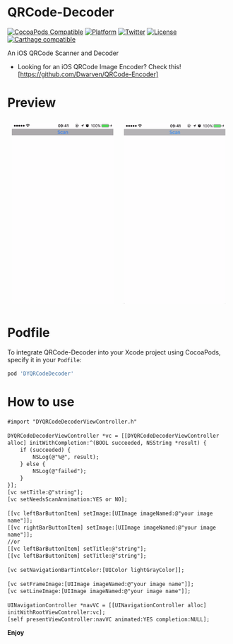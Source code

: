 # QRCode-Decoder

[![CocoaPods Compatible](https://img.shields.io/cocoapods/v/DYQRCodeDecoder.svg)](https://img.shields.io/cocoapods/v/DYQRCodeDecoder.svg)
[![Platform](https://img.shields.io/cocoapods/p/DYQRCodeDecoder.svg)](http://cocoadocs.org/docsets/DYQRCodeDecoder)
[![Twitter](https://img.shields.io/badge/twitter-@DwarvenYang-blue.svg)](http://twitter.com/DwarvenYang)
[![License](https://img.shields.io/github/license/Dwarven/QRCode-Encoder.svg)](https://img.shields.io/github/license/Dwarven/QRCode-Encoder)
[![Carthage compatible](https://img.shields.io/badge/Carthage-compatible-4BC51D.svg?style=flat)](https://github.com/Carthage/Carthage)

An iOS QRCode Scanner and Decoder

 - Looking for an iOS QRCode Image Encoder? Check this! [https://github.com/Dwarven/QRCode-Encoder]

# Preview
<img src="https://raw.githubusercontent.com/Dwarven/QRCode-Decoder/master/FromCamera.gif" width="230" align="center" style="margin:10px">
<img src="https://raw.githubusercontent.com/Dwarven/QRCode-Decoder/master/FromImage.gif" width="230" align="center" style="margin:10px">

# Podfile
To integrate QRCode-Decoder into your Xcode project using CocoaPods, specify it in your `Podfile`:

```ruby
pod 'DYQRCodeDecoder'
```


# How to use

```obj-c
#import "DYQRCodeDecoderViewController.h"

DYQRCodeDecoderViewController *vc = [[DYQRCodeDecoderViewController alloc] initWithCompletion:^(BOOL succeeded, NSString *result) {
    if (succeeded) {
        NSLog(@"%@", result);
    } else {
        NSLog(@"failed");
    }
}];
[vc setTitle:@"string"];
[vc setNeedsScanAnnimation:YES or NO];

[[vc leftBarButtonItem] setImage:[UIImage imageNamed:@"your image name"]];
[[vc rightBarButtonItem] setImage:[UIImage imageNamed:@"your image name"]];
//or
[[vc leftBarButtonItem] setTitle:@"string"];
[[vc leftBarButtonItem] setTitle:@"string"];

[vc setNavigationBarTintColor:[UIColor lightGrayColor]];

[vc setFrameImage:[UIImage imageNamed:@"your image name"]];
[vc setLineImage:[UIImage imageNamed:@"your image name"]];

UINavigationController *navVC = [[UINavigationController alloc] initWithRootViewController:vc];
[self presentViewController:navVC animated:YES completion:NULL];

```
**Enjoy**

